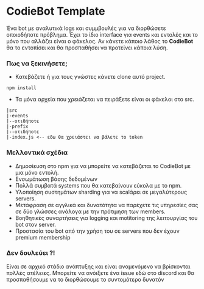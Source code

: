 # CodieBot Template
Ένα bot με αναλυτικά logs και συμμβουλές για να διορθώσετε οποιοδήποτε πρόβλημα. 
Έχει το ίδιο interface για events και εντολές και το μόνο που αλλάζει είναι ο φάκελος.
Αν κάνετε κάποιο λάθος το **CodieBot** θα το εντοπίσει και θα προσπαθήσει να προτείνει κάποια λύση.

### Πως να ξεκινήσετε;
- Κατεβάζετε ή για τους γνώστες κάνετε clone αυτό project.
```
npm install 
```

- Τα μόνα αρχεία που χρειάζεται να πειράξετε είναι οι φάκελοι στο src.
```
|src
|-events
|--οτιδήποτε
|-prefix
|--οτιδήποτε
|-index.js <-- εδω θα χρειάστει να βάλετε το token
```

### Μελλοντικά σχέδια
- Δημοσίευση στο npm για να μπορείτε να κατεβάζεται το CodieBot με μια μόνο εντολή.
- Ενσωμάτωση βάσης δεδομένων
- Πολλά συμβατά systems που θα κατεβαίνουν εύκολα με το npm.
- Υλοποίηση συστημάτων sharding για να scalάρει σε μεγαλύτερους servers.
- Μετάφραση σε αγγλικά και δυνατότητα να παρέχετε τις υπηρεσίες σας σε δύο γλώσσες ανάλογα με την πρότιμηση των members.
- Βοηθητικές συναρτήσεις για logging και motitoring της λειτουργίας του bot στον server.
- Προστασία του bot από την χρήση του σε servers που δεν έχουν premium membership

### Δεν δουλεύει ?!
Είναι σε αρχικό στάδιο ανάπτυξης και είναι αναμενόμενο να βρίσκονται πολλές ατέλειες.
Μπορείτε να ανόιξετε ένα issue εδώ στο discord και θα προσπαθήσουμε να το διορθώσουμε το συντομότερο δυνατόν
